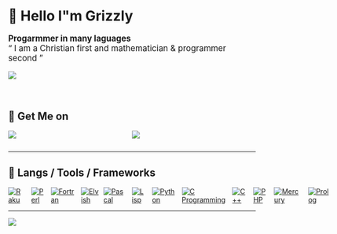 # 🤠 Hello I"m Grizzly
<div style="font-size:1.2em">
	<b>Progarmmer in many laguages</b>
	<br>
	&ldquo; I am a Christian first and mathematician & programmer second &rdquo;
    <p>
       <a href="https://www.smit.id.au/" target="_blank" >
          <img src="https://img.shields.io/badge/grizzlysmit-Hi%20I%20am%20GrizzlySmit%20I"m%20a%20programmer%20but%20a%20Christian%20first%20-green" target="_blank">
       </a>
    </p>
</div>

<br>

## 🤠 Get Me on

<div align="left" style="display: flex; justify-content: space-between;">
	<a href="https://www.facebook.com/grizzlysmit/" target="_blank" >
    	<img src="https://img.shields.io/badge/Facebook-https%3A%2F%2Fwww.facebook.com%2Fgrizzlysmit%2F-blue">
	</a>
	<a href="https://www.instagram.com/grizzlysmit/" target="_blank" >
        <img src="https://img.shields.io/badge/Instagram-https%3A%2F%2Fwww.instagram.com%2Fgrizzlysmit%2F-purple">
	</a>
	<p>
	</p>
</div>

<hr>

## 🔧 Langs / Tools / Frameworks

<div align="left" style="display: flex; justify-content: space-between;">
	<!-- Programming Languages. -->
	<a href="https://www.raku.org/" target="_blank" >
		<img src="https://img.shields.io/badge/code-Raku-lime" alt="Raku">
	</a>
	&emsp;
	<a href="https://www.perl.org/" target="_blank" >
		<img src="https://img.shields.io/badge/code-Perl-darkblue" alt="Perl">
	</a>
	&emsp;
	<a href="https://www.fortran.com/" target="_blank" >
		<img src="https://img.shields.io/badge/code-Fortran-cyan" alt="Fortran">
	</a>
	&emsp;
	<a href="https://elv.sh/" target="_blank" >
		<img src="https://img.shields.io/badge/code-Elvish-green" alt="Elvish">
	</a>
	&ensp;
	<a href="https://www.freepascal.org/" target="_blank" >
		<img src="https://img.shields.io/badge/code-Pascal-purple" alt="Pascal">
	</a>
	&emsp;
	<a href="https://lisp-lang.org/" target="_blank" >
		<img src="https://img.shields.io/badge/code-Lisp-blue" alt="Lisp">
	</a>
	&emsp;
	<a href="https://www.python.org/" target="_blank" >
		<img src="https://img.shields.io/badge/code-python-007396" alt="Python">
	</a>
	&emsp;
	<a href="https://en.wikipedia.org/wiki/C_(programming_language)" target="_blank" >
		<img src="https://img.shields.io/badge/code-c%20programming-A8B9CC" alt="C Programming">
	</a>
	&emsp;
	<a href="https://isocpp.org/" target="_blank" >
		<img src="https://img.shields.io/badge/code-c%2B%2B-00599C" alt="C++">
	</a>
	&emsp;
	<a href="https://www.php.net/" target="_blank" >
		<img src="https://img.shields.io/badge/code-php-777BB4" alt="PHP">
	</a>
	&emsp;
	<a href="https://mercurylang.org/" target="_blank" >
		<img src="https://img.shields.io/badge/code-Mercury-blue" alt="Mercury">
	</a>
	&emsp;
	<a href="http://www.gprolog.org/" target="_blank" >
		<img src="https://img.shields.io/badge/code-Prolog-yellow" alt="Prolog">
	</a>
	&emsp;
</div>
<hr>
<img src="https://komarev.com/ghpvc/?username=devloves&style=flat-square">
